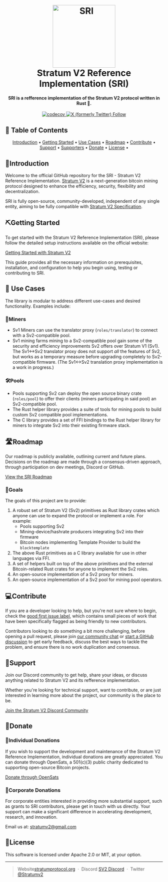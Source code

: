 
<h1 align="center">
  <br>
  <a href="https://stratumprotocol.org"><img src="https://github.com/stratum-mining/stratumprotocol.org/blob/660ecc6ccd2eca82d0895cef939f4670adc6d1f4/src/.vuepress/public/assets/stratum-logo%402x.png" alt="SRI" width="200"></a>
  <br>
Stratum V2 Reference Implementation (SRI)
  <br>
</h1>

<h4 align="center">SRI is a refference implementation of the Stratum V2 protocol written in Rust 🦀.</h4>

<p align="center">
  <a href="https://codecov.io/gh/stratum-mining/stratum">
    <img src="https://codecov.io/gh/stratum-mining/stratum/branch/main/graph/badge.svg" alt="codecov">
  </a>
  <a href="https://twitter.com/intent/follow?screen_name=stratumv2">
    <img src="https://img.shields.io/twitter/follow/stratumv2?style=social" alt="X (formerly Twitter) Follow">
  </a>
</p>

## 💼 Table of Contents

<p align="center">
  <a href="#introduction">Introduction</a> •
  <a href="#getting-started">Getting Started</a> •
  <a href="#use-cases">Use Cases</a> •
  <a href="#roadmap">Roadmap</a> •
  <a href="#contribute">Contribute</a> •
  <a href="#support">Support</a> •
  <a href="#supporters">Supporters</a> •
  <a href="#donate">Donate</a> •
  <a href="#donate">License</a> •
</p>

## 👋Introduction

Welcome to the official GitHub repository for the SRI - Stratum V2 Reference Implementation. [Stratum V2](https://stratumprotocol.org) is a next-generation bitcoin mining protocol designed to enhance the efficiency, security, flexibility and decentralization. 

SRI is fully open-source, community-developed, independent of any single entity, aiming to be fully compatible with [Stratum V2 Specification](https://github.com/stratum-mining/sv2-spec).

## ⛏️Getting Started

To get started with the Stratum V2 Reference Implementation (SRI), please follow the detailed setup instructions available on the official website:

[Getting Started with Stratum V2](https://stratumprotocol.org/getting-started/)

This guide provides all the necessary information on prerequisites, installation, and configuration to help you begin using, testing or contributing to SRI.

## 🚀 Use Cases

The library is modular to address different use-cases and desired functionality. Examples include:

### 👷Miners

- Sv1 Miners can use the translator proxy (`roles/translator`) to connect with a Sv2-compatible pool.
- Sv1 mining farms mining to a Sv2-compatible pool gain some of the security and efficiency improvements Sv2 offers over Stratum V1 (Sv1). The Sv1<->Sv2 translator proxy does not support  _all_ the features of Sv2, but works as a temporary measure before upgrading completely to Sv2-compatible firmware. (The Sv1<->Sv2 translation proxy implementation is a work in progress.)

### 🛠️Pools

- Pools supporting Sv2 can deploy the open source binary crate (`roles/pool`) to offer their clients (miners participating in said pool) an Sv2-compatible pool.
- The Rust helper library provides a suite of tools for mining pools to build custom Sv2 compatible pool implementations.
- The C library provides a set of FFI bindings to the Rust helper library for miners to integrate Sv2 into their existing firmware stack.

## 🛣Roadmap 

Our roadmap is publicly available, outlining current and future plans. Decisions on the roadmap are made through a consensus-driven approach, through participation on dev meetings, Discord or GitHub.

[View the SRI Roadmap](https://github.com/orgs/stratum-mining/projects/5)

### 🎯Goals

The goals of this project are to provide:

1. A robust set of Stratum V2 (Sv2) primitives as Rust library crates which anyone can use
   to expand the protocol or implement a role. For example:
   - Pools supporting Sv2
   - Mining-device/hashrate producers integrating Sv2 into their firmware
   - Bitcoin nodes implementing Template Provider to build the `blocktemplate`
2. The above Rust primitives as a C library available for use in other languages via FFI.
3. A set of helpers built on top of the above primitives and the external Bitcoin-related Rust crates for anyone to implement the Sv2 roles.
4. An open-source implementation of a Sv2 proxy for miners.
5. An open-source implementation of a Sv2 pool for mining pool operators.

## 💻Contribute 

If you are a developer looking to help, but you're not sure where to begin, check the [good first issue label](https://github.com/stratum-mining/stratum/labels/good%20first%20issue), which contains small pieces of work that have been specifically flagged as being friendly to new contributors.

Contributors looking to do something a bit more challenging, before opening a pull request, please join [our community chat](https://chat.btcpayserver.org/) or [start a GitHub discussion](https://github.com/btcpayserver/btcpayserver/discussions) to get early feedback, discuss the best ways to tackle the problem, and ensure there is no work duplication and consensus.

## 🤝Support

Join our Discord community to get help, share your ideas, or discuss anything related to Stratum V2 and its refference implementation. 

Whether you're looking for technical support, want to contribute, or are just interested in learning more about the project, our community is the place to be.

[Join the Stratum V2 Discord Community](https://discord.gg/fsEW23wFYs)

## 🎁Donate

### 👤Individual Donations 
If you wish to support the development and maintenance of the Stratum V2 Reference Implementation, individual donations are greatly appreciated. You can donate through OpenSats, a 501(c)(3) public charity dedicated to supporting open-source Bitcoin projects.

[Donate through OpenSats]()

### 🏢Corporate Donations
For corporate entities interested in providing more substantial support, such as grants to SRI contributors, please get in touch with us directly. Your support can make a significant difference in accelerating development, research, and innovation.

Email us at: stratumv2@gmail.com

## 📖License
This software is licensed under Apache 2.0 or MIT, at your option.

---

> Website[stratumprotocol.org](https://www.stratumprotocol.org) &nbsp;&middot;&nbsp;
> Discord [SV2 Discord](https://discord.gg/fsEW23wFYs) &nbsp;&middot;&nbsp;
> Twitter [@Stratumv2](https://twitter.com/StratumV2)
